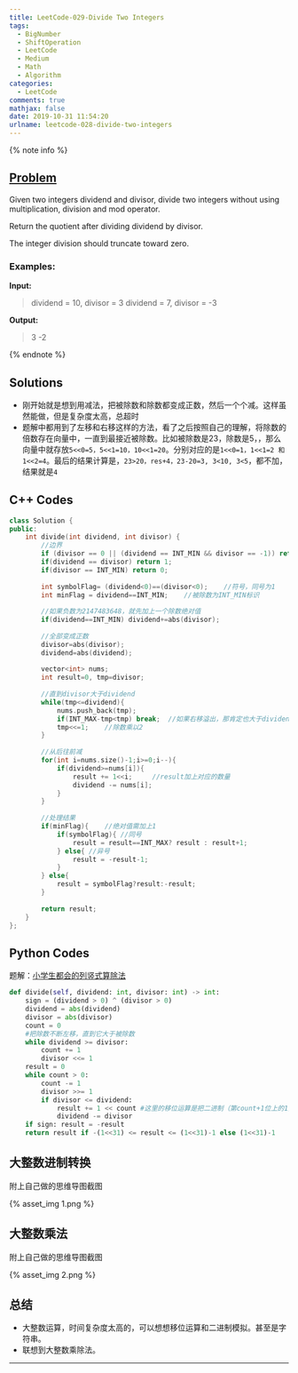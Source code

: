 ```yaml
---
title: LeetCode-029-Divide Two Integers
tags:
  - BigNumber
  - ShiftOperation
  - LeetCode
  - Medium
  - Math
  - Algorithm
categories:
  - LeetCode
comments: true
mathjax: false
date: 2019-10-31 11:54:20
urlname: leetcode-028-divide-two-integers
---
```


<meta name="referrer" content="no-referrer" />

{% note info %}
## [Problem](https://leetcode-cn.com/problems/divide-two-integers/submissions/)   
Given two integers dividend and divisor, divide two integers without using multiplication, division and mod operator.

Return the quotient after dividing dividend by divisor.

The integer division should truncate toward zero.

### Examples:
**Input:**
> dividend = 10, divisor = 3
> dividend = 7, divisor = -3

**Output:**
> 3
> -2

{% endnote %}
<!--more-->

## Solutions
- 刚开始就是想到用减法，把被除数和除数都变成正数，然后一个个减。这样虽然能做，但是复杂度太高，总超时
- 题解中都用到了左移和右移这样的方法，看了之后按照自己的理解，将除数的倍数存在向量中，一直到最接近被除数。比如被除数是23，除数是5，，那么向量中就存放`5<<0=5，5<<1=10，10<<1=20`。分别对应的是`1<<0=1，1<<1=2 和 1<<2=4`。最后的结果计算是，`23>20，res+4，23-20=3, 3<10, 3<5`，都不加，结果就是`4`


## C++ Codes

```C++
class Solution {
public:
    int divide(int dividend, int divisor) {
        //边界
        if (divisor == 0 || (dividend == INT_MIN && divisor == -1)) return INT_MAX; 
        if(dividend == divisor) return 1;
        if(divisor == INT_MIN) return 0;
        
        int symbolFlag= (dividend<0)==(divisor<0);    //符号，同号为1
        int minFlag = dividend==INT_MIN;    //被除数为INT_MIN标识
        
        //如果负数为2147483648，就先加上一个除数绝对值
        if(dividend==INT_MIN) dividend+=abs(divisor); 
        
        //全部变成正数
        divisor=abs(divisor);
        dividend=abs(dividend);
        
        vector<int> nums;
        int result=0, tmp=divisor;
        
        //直到divisor大于dividend
        while(tmp<=dividend){
            nums.push_back(tmp);
            if(INT_MAX-tmp<tmp) break;  //如果右移溢出，那肯定也大于divideng
            tmp<<=1;    //除数乘以2
        }
        
        //从后往前减
        for(int i=nums.size()-1;i>=0;i--){
            if(dividend>=nums[i]){
                result += 1<<i;     //result加上对应的数量
                dividend -= nums[i];
            }
        }
        
        //处理结果
        if(minFlag){    //绝对值需加上1
            if(symbolFlag){ //同号
                result = result==INT_MAX? result : result+1;
            } else{ //异号
                result = -result-1;
            }
        } else{
            result = symbolFlag?result:-result;
        }
        
        return result;
    }
};
```

## Python Codes
题解：[小学生都会的列竖式算除法](https://leetcode-cn.com/problems/divide-two-integers/solution/xiao-xue-sheng-du-hui-de-lie-shu-shi-suan-chu-fa-b/)

```python
def divide(self, dividend: int, divisor: int) -> int:
    sign = (dividend > 0) ^ (divisor > 0)
    dividend = abs(dividend)
    divisor = abs(divisor)
    count = 0
    #把除数不断左移，直到它大于被除数
    while dividend >= divisor:
        count += 1
        divisor <<= 1
    result = 0
    while count > 0:
        count -= 1
        divisor >>= 1
        if divisor <= dividend:
            result += 1 << count #这里的移位运算是把二进制（第count+1位上的1）转换为十进制
            dividend -= divisor
    if sign: result = -result
    return result if -(1<<31) <= result <= (1<<31)-1 else (1<<31)-1 

```

## 大整数进制转换
附上自己做的思维导图截图

{% asset_img 1.png  %}

## 大整数乘法
附上自己做的思维导图截图

{% asset_img 2.png %}

## 总结
- 大整数运算，时间复杂度太高的，可以想想移位运算和二进制模拟。甚至是字符串。
- 联想到大整数乘除法。

------
